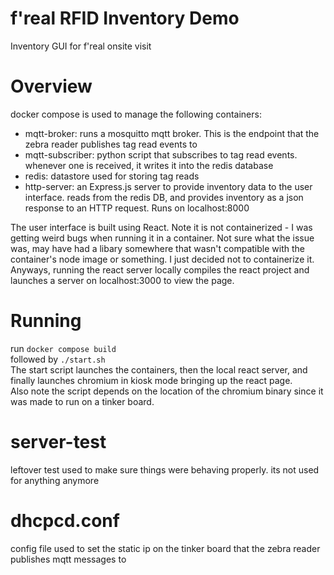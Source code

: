 # f'real RFID Inventory Demo
Inventory GUI for f'real onsite visit

# Overview
docker compose is used to manage the following containers:
- mqtt-broker: runs a mosquitto mqtt broker. This is the endpoint that the zebra reader publishes tag read events to
- mqtt-subscriber: python script that subscribes to tag read events. whenever one is received, it writes it into the redis database
- redis: datastore used for storing tag reads
- http-server: an Express.js server to provide inventory data to the user interface. reads from the redis DB, and provides inventory as a json response to an HTTP request. Runs on localhost:8000

The user interface is built using React. Note it is not containerized - I was getting weird bugs when running it in a container. 
Not sure what the issue was, may have had a libary somewhere that wasn't compatible with the container's node image or something. I just decided not to containerize it.
Anyways, running the react server locally compiles the react project and launches a server on localhost:3000 to view the page.

# Running
run ```docker compose build```  
followed by ```./start.sh```  
The start script launches the containers, then the local react server, and finally launches chromium in kiosk mode bringing up the react page.  
Also note the script depends on the location of the chromium binary since it was made to run on a tinker board.

# server-test
leftover test used to make sure things were behaving properly. its not used for anything anymore

# dhcpcd.conf
config file used to set the static ip on the tinker board that the zebra reader publishes mqtt messages to
